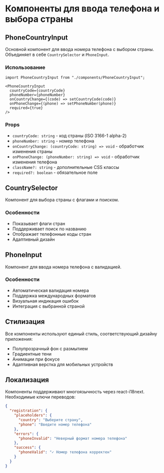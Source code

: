 # Компоненты для ввода телефона и выбора страны

## PhoneCountryInput

Основной компонент для ввода номера телефона с выбором страны. Объединяет в себе `CountrySelector` и `PhoneInput`.

### Использование

```tsx
import PhoneCountryInput from "./components/PhoneCountryInput";

<PhoneCountryInput
  countryCode={countryCode}
  phoneNumber={phoneNumber}
  onCountryChange={(code) => setCountryCode(code)}
  onPhoneChange={(phone) => setPhoneNumber(phone)}
  required={true}
/>
```

### Props

- `countryCode: string` - код страны (ISO 3166-1 alpha-2)
- `phoneNumber: string` - номер телефона
- `onCountryChange: (countryCode: string) => void` - обработчик изменения страны
- `onPhoneChange: (phoneNumber: string) => void` - обработчик изменения телефона
- `className?: string` - дополнительные CSS классы
- `required?: boolean` - обязательное поле

## CountrySelector

Компонент для выбора страны с флагами и поиском.

### Особенности

- Показывает флаги стран
- Поддерживает поиск по названию
- Отображает телефонные коды стран
- Адаптивный дизайн

## PhoneInput

Компонент для ввода номера телефона с валидацией.

### Особенности

- Автоматическая валидация номера
- Поддержка международных форматов
- Визуальная индикация ошибок
- Интеграция с выбранной страной

## Стилизация

Все компоненты используют единый стиль, соответствующий дизайну приложения:

- Полупрозрачный фон с размытием
- Градиентные тени
- Анимации при фокусе
- Адаптивная верстка для мобильных устройств

## Локализация

Компоненты поддерживают многоязычность через react-i18next. Необходимые ключи переводов:

```json
{
  "registration": {
    "placeholders": {
      "country": "Выберите страну",
      "phone": "Введите номер телефона"
    },
    "errors": {
      "phoneInvalid": "Неверный формат номера телефона"
    },
    "success": {
      "phoneValid": "✓ Номер телефона корректен"
    }
  }
}
```
